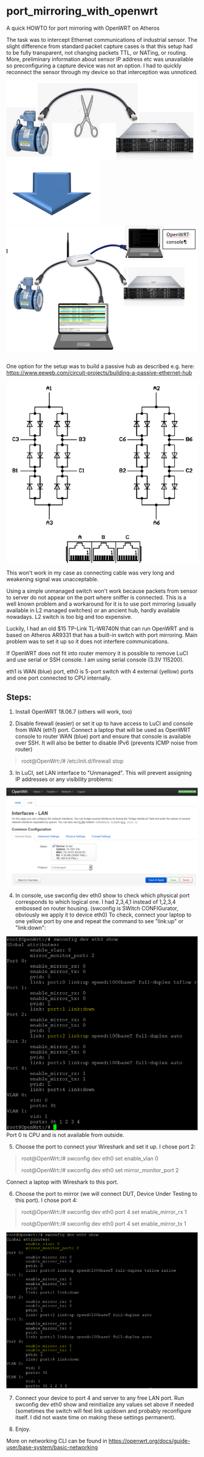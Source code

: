 # port_mirroring_with_openwrt
A quick HOWTO for port mirroring with OpenWRT on Atheros

The task was to intercept Ethernet communications of industrial sensor. The slight difference from standard packet capture cases is that this setup had to be fully transparent, not changing packets TTL, or NATing, or routing. More, preliminary information about sensor IP address etc was unavailable so preconfiguring a capture device was not an option. I had to quickly reconnect the sensor through my device so that interception was unnoticed.

<table>
  <tr><img src="https://github.com/dkorobkov/port_mirroring_with_openwrt/blob/master/0.jpg">
<tr><img src="https://github.com/dkorobkov/port_mirroring_with_openwrt/blob/master/01.png">
<tr><img src="https://github.com/dkorobkov/port_mirroring_with_openwrt/blob/master/1.png">
</table>

One option for the setup was to build a passive hub as described e.g. here: https://www.eeweb.com/circuit-projects/building-a-passive-ethernet-hub

<img src="https://github.com/dkorobkov/port_mirroring_with_openwrt/blob/master/2.gif">

This won't work in my case as connecting cable was very long and weakening signal was unacceptable.

Using a simple unmanaged switch won't work because packets from sensor to server do not appear on the port where sniffer is connected. This is a well known problem and a workaround for it is to use port mirroring (usually available in L2 managed switches) or an ancient hub, hardly available nowadays. L2 switch is too big and too expensive.

Luckily, I had an old $15 TP-Link TL-WR740N that can run OpenWRT and is based on Atheros AR9331 that has a built-in switch with port mirroring. Main problem was to set it up so it does not interfere communications.

If OpenWRT does not fit into router memory it is possible to remove LuCI and use serial or SSH console. I am using 
serial console (3.3V 115200). 

eth1 is WAN (blue) port, eth0 is 5-port switch with 4 external (yellow) ports and one port connected to CPU internally.

## Steps:

1. Install OpenWRT 18.06.7 (others will work, too)

2. Disable firewall (easier) or set it up to have access to LuCI and console from WAN (eth1) port. Connect a laptop that will be used as OpenWRT console to router WAN (blue) port and ensure that console is available over SSH. It will also be better to disable IPv6 (prevents ICMP noise from router)

>root@OpenWrt:/# /etc/init.d/firewall stop

3. In LuCI, set LAN interface to "Unmanaged". This will prevent assigning IP addresses or any visibility problems:
<img src="https://github.com/dkorobkov/port_mirroring_with_openwrt/blob/master/3.png">

4. In console, use swconfig dev eth0 show to check which physical port corresponds to which logical one. I had 2,3,4,1 instead of 1,2,3,4 embossed on router housing. (swconfig is SWitch CONFIGurator, obviously we apply it to device eth0) To check, connect your laptop to one yellow port by one and repeat the command to see "link:up" or "link:down":
<img src="https://github.com/dkorobkov/port_mirroring_with_openwrt/blob/master/4.png">
Port 0 is CPU and is not available from outside.

5. Choose the port to connect your Wireshark and set it up. I chose port 2:

>root@OpenWrt:/# swconfig dev eth0 set enable_vlan 0
>
>root@OpenWrt:/# swconfig dev eth0 set mirror_monitor_port 2

Connect a laptop with Wireshark to this port.

6. Choose the port to mirror (we will connect DUT, Device Under Testing to this port). I chose port 4:

>root@OpenWrt:/# swconfig dev eth0 port 4 set enable_mirror_rx 1
>
>root@OpenWrt:/# swconfig dev eth0 port 4 set enable_mirror_tx 1

<img src="https://github.com/dkorobkov/port_mirroring_with_openwrt/blob/master/5.png">

7. Connect your device to port 4 and server to any free LAN port. Run  swconfig dev eth0 show and reinitialize any values set above if needed (sometimes the switch will feel link up/down and probably reconfigure itself. I did not waste time on making these settings permanent).

8. Enjoy.

More on networking CLI can be found in https://openwrt.org/docs/guide-user/base-system/basic-networking

